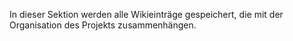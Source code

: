 In dieser Sektion werden alle Wikieinträge gespeichert, die mit der Organisation des Projekts zusammenhängen.